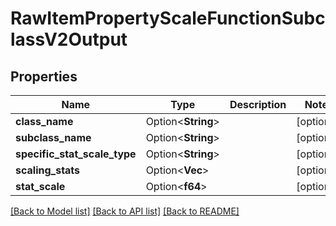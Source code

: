 # RawItemPropertyScaleFunctionSubclassV2Output

## Properties

Name | Type | Description | Notes
------------ | ------------- | ------------- | -------------
**class_name** | Option<**String**> |  | [optional]
**subclass_name** | Option<**String**> |  | [optional]
**specific_stat_scale_type** | Option<**String**> |  | [optional]
**scaling_stats** | Option<**Vec<String>**> |  | [optional]
**stat_scale** | Option<**f64**> |  | [optional]

[[Back to Model list]](../README.md#documentation-for-models) [[Back to API list]](../README.md#documentation-for-api-endpoints) [[Back to README]](../README.md)


